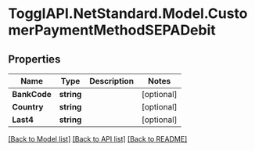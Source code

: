 # TogglAPI.NetStandard.Model.CustomerPaymentMethodSEPADebit
## Properties

Name | Type | Description | Notes
------------ | ------------- | ------------- | -------------
**BankCode** | **string** |  | [optional] 
**Country** | **string** |  | [optional] 
**Last4** | **string** |  | [optional] 

[[Back to Model list]](../README.md#documentation-for-models) [[Back to API list]](../README.md#documentation-for-api-endpoints) [[Back to README]](../README.md)


